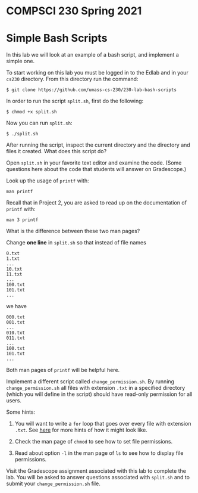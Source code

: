 # COMPSCI 230 Spring 2021
# Simple Bash Scripts

In this lab we will look at an example of a bash script, and implement a
simple one.

To start working on this lab you must be logged in to the Edlab and in your
`cs230` directory. From this directory run the command:

```
$ git clone https://github.com/umass-cs-230/230-lab-bash-scripts
```

In order to run the script `split.sh`, first do the following:

```
$ chmod +x split.sh
```

Now you can run `split.sh`:

```
$ ./split.sh
```

After running the script, inspect the current directory and the directory and
files it created. What does this script do?

Open `split.sh` in your favorite text editor and examine the code. (Some
questions here about the code that students will answer on Gradescope.)

Look up the usage of `printf` with:

```
man printf
```

Recall that in Project 2, you are asked to read up on the documentation of
`printf` with:

```
man 3 printf
```

What is the difference between these two man pages?

Change **one line** in `split.sh` so that instead of file names

```
0.txt
1.txt
...
10.txt
11.txt
...
100.txt
101.txt
...
```
we have

```
000.txt
001.txt
...
010.txt
011.txt
...
100.txt
101.txt
...
```

Both man pages of `printf` will be helpful here.

Implement a different script called `change_permission.sh`. By running
`change_permission.sh` all files with extension `.txt` in a specified directory
(which you will define in the script) should have read-only permission for all
users.

Some hints:

1. You will want to write a `for` loop that goes over every file with extension
`.txt`. See [here](http://linuxcommand.org/lc3_wss0130.php) for more hints of
how it might look like.

2. Check the man page of `chmod` to see how to set file permissions.

3. Read about option `-l` in the man page of `ls` to see how to display file
permissions.

Visit the Gradescope assignment associated with this lab to complete the lab.
You will be asked to answer questions associated with `split.sh` and to submit
your `change_permission.sh` file.
